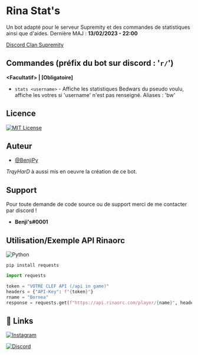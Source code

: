 
# Rina Stat's

Un bot adapté pour le serveur Supremity et des commandes de statistiques ainsi que d'aides.
Dernière MAJ : **13/02/2023 - 22:00**

[Discord Clan Supremity](https://discord.gg/Y8jnqTT55S/)


## Commandes (préfix du bot sur discord : '`r/`')

**\<Facultatif\> | [Obligatoire]**

- `stats <username>` - Affiche les statistiques Bedwars du pseudo voulu, affiche les votres si 'username' n'est pas renseigné.
   Aliases : 'bw'


## Licence






[![MIT License](https://img.shields.io/badge/License-MIT-green.svg)](https://choosealicense.com/licenses/mit/)



## Auteur

- [@BenjiPy](https://github.com/BenjiPy)

*TrqyHarD* à aussi mis en oeuvre la création de ce bot.
## Support

Pour toute demande de code source ou de support merci de me contacter par discord !

* **Benji's#0001**


## Utilisation/Exemple API Rinaorc

![Python](https://upload.wikimedia.org/wikipedia/commons/thumb/f/f8/Python_logo_and_wordmark.svg/131px-Python_logo_and_wordmark.svg.png)


```
pip install requests
```

```python
import requests

token = "VOTRE CLEF API (/api in game)"
headers = {"API-Key": f"{token}"}
rname = "Bornea"
response = requests.get(f"https://api.rinaorc.com/player/{name}", headers=headers)

```


## 🔗 Links
[![Instagram](https://upload.wikimedia.org/wikipedia/commons/thumb/a/a5/Instagram_icon.png/20px-Instagram_icon.png)](https://www.instagram.com/benbikzz/?hl=fr/)

[![Discord](https://upload.wikimedia.org/wikipedia/fr/thumb/9/98/Discord_logo.svg/langfr-90px-Discord_logo.svg.png)](https://discord.gg/Y8jnqTT55S/)





